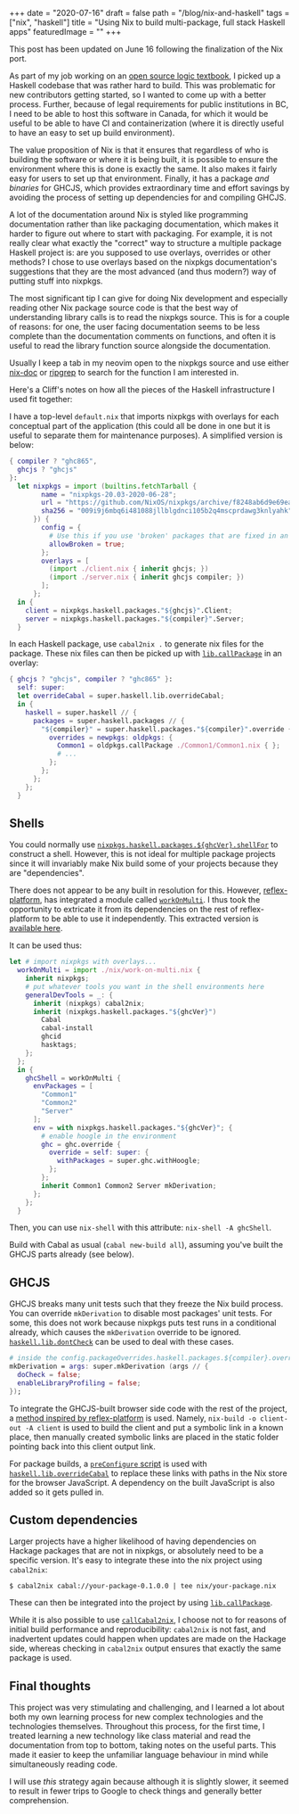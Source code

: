 +++
date = "2020-07-16"
draft = false
path = "/blog/nix-and-haskell"
tags = ["nix", "haskell"]
title = "Using Nix to build multi-package, full stack Haskell apps"
featuredImage = ""
+++

This post has been updated on June 16 following the finalization of the Nix
port.

As part of my job working on an [open source logic
textbook](https://github.com/lf-/Carnap/tree/nix), I picked up a Haskell
codebase that was rather hard to build. This was problematic for new
contributors getting started, so I wanted to come up with a better process.
Further, because of legal requirements for public institutions in BC, I need to
be able to host this software in Canada, for which it would be useful to be
able to have CI and containerization (where it is directly useful to have an
easy to set up build environment).

The value proposition of Nix is that it ensures that regardless of who is
building the software or where it is being built, it is possible to ensure the
environment where this is done is exactly the same. It also makes it fairly
easy for users to set up that environment. Finally, it has a package *and
binaries* for GHCJS, which provides extraordinary time and effort savings by
avoiding the process of setting up dependencies for and compiling GHCJS.

A lot of the documentation around Nix is styled like programming documentation
rather than like packaging documentation, which makes it harder to figure out
where to start with packaging. For example, it is not really clear what exactly
the "correct" way to structure a multiple package Haskell project is: are you
supposed to use overlays, overrides or other methods? I chose to use overlays
based on the nixpkgs documentation's suggestions that they are the most
advanced (and thus modern?) way of putting stuff into nixpkgs.

The most significant tip I can give for doing Nix development and especially
reading other Nix package source code is that the best way of understanding
library calls is to read the nixpkgs source. This is for a couple of reasons:
for one, the user facing documentation seems to be less complete than the
documentation comments on functions, and often it is useful to read the library
function source alongside the documentation.

Usually I keep a tab in my neovim open to the nixpkgs source and use either
[nix-doc](https://github.com/lf-/nix-doc) or
[ripgrep](https://github.com/BurntSushi/ripgrep) to search for the function I
am interested in.

Here's a Cliff's notes on how all the pieces of the Haskell infrastructure I
used fit together:

I have a top-level `default.nix` that imports nixpkgs with overlays for each
conceptual part of the application (this could all be done in one but it is
useful to separate them for maintenance purposes). A simplified version is
below:

```nix
{ compiler ? "ghc865",
  ghcjs ? "ghcjs"
}:
  let nixpkgs = import (builtins.fetchTarball {
        name = "nixpkgs-20.03-2020-06-28";
        url = "https://github.com/NixOS/nixpkgs/archive/f8248ab6d9e69ea9c07950d73d48807ec595e923.zip";
        sha256 = "009i9j6mbq6i481088jllblgdnci105b2q4mscprdawg3knlyahk";
      }) {
        config = {
          # Use this if you use 'broken' packages that are fixed in an overlay
          allowBroken = true;
        };
        overlays = [
          (import ./client.nix { inherit ghcjs; })
          (import ./server.nix { inherit ghcjs compiler; })
        ];
      };
  in {
    client = nixpkgs.haskell.packages."${ghcjs}".Client;
    server = nixpkgs.haskell.packages."${compiler}".Server;
  }
```


In each Haskell package, use `cabal2nix .` to generate nix files for the
package. These nix files can then be picked up with
[`lib.callPackage`](https://github.com/NixOS/nixpkgs/blob/b63f684/lib/customisation.nix#L96-L121)
in an overlay:

```nix
{ ghcjs ? "ghcjs", compiler ? "ghc865" }:
  self: super:
  let overrideCabal = super.haskell.lib.overrideCabal;
  in {
    haskell = super.haskell // {
      packages = super.haskell.packages // {
        "${compiler}" = super.haskell.packages."${compiler}".override {
          overrides = newpkgs: oldpkgs: {
            Common1 = oldpkgs.callPackage ./Common1/Common1.nix { };
            # ...
          };
        };
      };
    };
  }
```

## Shells

You could normally use
[`nixpkgs.haskell.packages.${ghcVer}.shellFor`](https://github.com/NixOS/nixpkgs/blob/c565d7c/pkgs/development/haskell-modules/make-package-set.nix#L288)
to construct a shell. However, this is not ideal for multiple package projects
since it will invariably make Nix build some of your projects because they are
"dependencies".

There does not appear to be any built in resolution for this. However,
[reflex-platform](https://github.com/reflex-frp/reflex-platform), has
integrated a module called
[`workOnMulti`](https://github.com/reflex-frp/reflex-platform/blob/20ed151/nix-utils/work-on-multi/default.nix).
I thus took the opportunity to extricate it from its dependencies on the rest
of reflex-platform to be able to use it independently. This extracted version
is [available here](https://github.com/lf-/Carnap/blob/cde2671/nix/work-on-multi.nix).

It can be used thus:

```nix
let # import nixpkgs with overlays...
  workOnMulti = import ./nix/work-on-multi.nix {
    inherit nixpkgs;
    # put whatever tools you want in the shell environments here
    generalDevTools = _: {
      inherit (nixpkgs) cabal2nix;
      inherit (nixpkgs.haskell.packages."${ghcVer}")
        Cabal
        cabal-install
        ghcid
        hasktags;
    };
  };
  in {
    ghcShell = workOnMulti {
      envPackages = [
        "Common1"
        "Common2"
        "Server"
      ];
      env = with nixpkgs.haskell.packages."${ghcVer}"; {
        # enable hoogle in the environment
        ghc = ghc.override {
          override = self: super: {
            withPackages = super.ghc.withHoogle;
          };
        };
        inherit Common1 Common2 Server mkDerivation;
      };
    };
  }
```

Then, you can use `nix-shell` with this attribute: `nix-shell -A ghcShell`.

Build with Cabal as usual (`cabal new-build all`), assuming you've built the
GHCJS parts already (see below).

## GHCJS

GHCJS breaks many unit tests such that they freeze the Nix build process. You
can override `mkDerivation` to disable most packages' unit tests. For some,
this does not work because nixpkgs puts test runs in a conditional already,
which causes the `mkDerivation` override to be ignored.
[`haskell.lib.dontCheck`](https://github.com/NixOS/nixpkgs/blob/32c8e79/pkgs/development/haskell-modules/lib.nix#L106-L109)
can be used to deal with these cases.

```nix
# inside the config.packageOverrides.haskell.packages.${compiler}.override call
mkDerivation = args: super.mkDerivation (args // {
  doCheck = false;
  enableLibraryProfiling = false;
});
```

To integrate the GHCJS-built browser side code with the rest of the project, a
[method inspired by
reflex-platform](https://github.com/reflex-frp/reflex-platform/blob/6ce4607/docs/project-development.rst)
is used. Namely, `nix-build -o client-out -A client` is used to build the
client and put a symbolic link in a known place, then manually created symbolic links are
placed in the static folder pointing back into this client output link.

For package builds, a [`preConfigure` script](https://github.com/lf-/Carnap/blob/cde2671/server.nix#L30-L36)
is used with
[`haskell.lib.overrideCabal`](https://github.com/NixOS/nixpkgs/blob/32c8e79/pkgs/development/haskell-modules/lib.nix#L11-L41)
to replace these links with paths in the Nix store for the browser JavaScript.
A dependency on the built JavaScript is also added so it gets pulled in.

## Custom dependencies

Larger projects have a higher likelihood of having dependencies on Hackage
packages that are not in nixpkgs, or absolutely need to be a specific version.
It's easy to integrate these into the nix project using `cabal2nix`:

```
$ cabal2nix cabal://your-package-0.1.0.0 | tee nix/your-package.nix
```

These can then be integrated into the project by using
[`lib.callPackage`](https://github.com/NixOS/nixpkgs/blob/b63f684/lib/customisation.nix#L96-L121).

While it is also possible to use
[`callCabal2nix`](https://github.com/NixOS/nixpkgs/blob/f5b6ea1/pkgs/development/haskell-modules/make-package-set.nix#L200-L216),
I choose not to for reasons of initial build performance and reproducibility:
`cabal2nix` is not fast, and inadvertent updates could happen when updates are
made on the Hackage side, whereas checking in `cabal2nix` output ensures that
exactly the same package is used.

## Final thoughts

This project was very stimulating and challenging, and I learned a lot about
both my own learning process for new complex technologies and the technologies
themselves. Throughout this process, for the first time, I treated learning a
new technology like class material and read the documentation from top to
bottom, taking notes on the useful parts. This made it easier to keep the
unfamiliar language behaviour in mind while simultaneously reading code.

I will use *this* strategy again because although it is slightly slower, it
seemed to result in fewer trips to Google to check things and generally better
comprehension.


